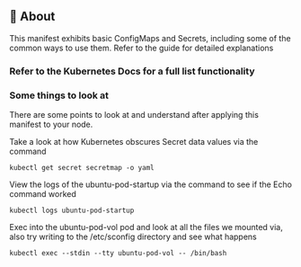 ## 🧐 About <a name = "about"></a>
This manifest exhibits basic ConfigMaps and Secrets, including some of the common ways to use them. Refer to the guide for detailed explanations

### Refer to the Kubernetes Docs for a full list functionality
### Some things to look at
There are some points to look at and understand after applying this manifest to your node.

Take a look at how Kubernetes obscures Secret data values via the command
```
kubectl get secret secretmap -o yaml
```

View the logs of the ubuntu-pod-startup via the command to see if the Echo command worked
```
kubectl logs ubuntu-pod-startup
```

Exec into the ubuntu-pod-vol pod and look at all the files we mounted via, also try writing to the /etc/sconfig directory and see what happens
```
kubectl exec --stdin --tty ubuntu-pod-vol -- /bin/bash
```

